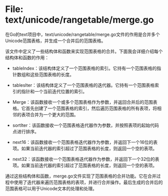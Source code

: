 # File: text/unicode/rangetable/merge.go

在Go的text项目中，text/unicode/rangetable/merge.go文件的作用是合并多个Unicode范围表格，并生成一个合并后的范围表格。

该文件中定义了一些结构体和函数来实现范围表格的合并。下面我会详细介绍每个结构体和函数的作用：

- tableIndex：该结构体定义了一个范围表格的索引。它持有一个范围表格的指针数组和这些范围表格的长度。

- tablesIter：该结构体定义了一个范围表格的迭代器。它持有一个范围表格索引的指针和一个当前迭代位置的索引。

- Merge：该函数接收一个或多个范围表格作为参数，并返回合并后的范围表格。它首先创建了一个范围表格的索引，然后遍历范围表格的所有表项，将相邻的表项合并为一个更大的范围。

- sortIter：该函数接收一个范围表格迭代器作为参数，并按照表项的起始代码点进行排序。

- next16：该函数接收一个范围表格迭代器作为参数，并返回下一个16位的表项。如果当前迭代器的索引超过了范围表格的长度，则返回一个空的表项。

- next32：该函数接收一个范围表格迭代器作为参数，并返回下一个32位的表项。如果当前迭代器的索引超过了范围表格的长度，则返回一个空的表项。

通过这些结构体和函数，merge.go文件实现了范围表格的合并功能。它在合并过程中使用了迭代器来遍历范围表格的表项，并进行合并操作。最后生成的合并后的范围表格可以用于Unicode文本的处理和处理。

